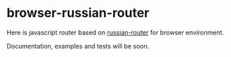 # browser-russian-router
Here is javascript router based on [russian-router](https://github.com/Enet/russian-router) for browser environment.

Documentation, examples and tests will be soon.
